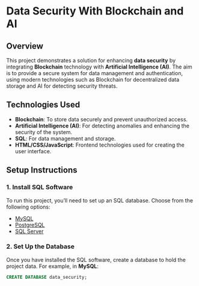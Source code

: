 # Data Security With Blockchain and AI

## Overview
This project demonstrates a solution for enhancing **data security** by integrating **Blockchain** technology with **Artificial Intelligence (AI)**. The aim is to provide a secure system for data management and authentication, using modern technologies such as Blockchain for decentralized data storage and AI for detecting security threats.

## Technologies Used
- **Blockchain**: To store data securely and prevent unauthorized access.
- **Artificial Intelligence (AI)**: For detecting anomalies and enhancing the security of the system.
- **SQL**: For data management and storage.
- **HTML/CSS/JavaScript**: Frontend technologies used for creating the user interface.

## Setup Instructions

### 1. Install SQL Software
To run this project, you’ll need to set up an SQL database. Choose from the following options:
- [MySQL](https://www.mysql.com/)
- [PostgreSQL](https://www.postgresql.org/)
- [SQL Server](https://www.microsoft.com/en-us/sql-server/sql-server-downloads)

### 2. Set Up the Database
Once you have installed the SQL software, create a database to hold the project data. For example, in **MySQL**:
```sql
CREATE DATABASE data_security;
